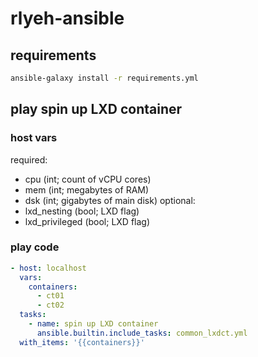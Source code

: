 # rlyeh-ansible

## requirements
```bash
ansible-galaxy install -r requirements.yml
```

## play **spin up LXD container**

### host vars
required:
  * cpu (int; count of vCPU cores)
  * mem (int; megabytes of RAM)
  * dsk (int; gigabytes of main disk)
optional:
  * lxd_nesting (bool; LXD flag)
  * lxd_privileged (bool; LXD flag)

### play code
```yaml
- host: localhost
  vars:
    containers:
      - ct01
      - ct02
  tasks:
    - name: spin up LXD container
      ansible.builtin.include_tasks: common_lxdct.yml
  with_items: '{{containers}}'
```

